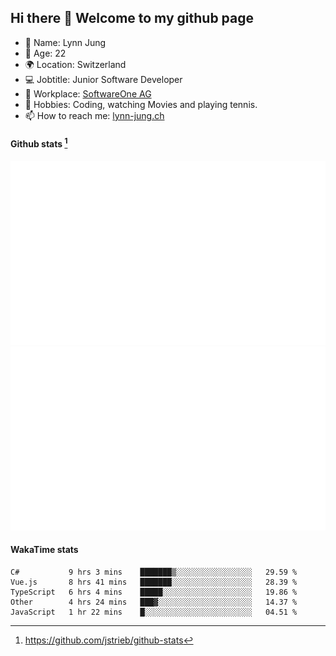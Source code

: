 ## Hi there 👋 Welcome to my github page

- 🧑 Name: Lynn Jung
- 🔞 Age: 22
- 🌍 Location: Switzerland
- 💻 Jobtitle: Junior Software Developer
- 🏢 Workplace: [SoftwareOne AG](https://www.softwareone.com/)
- 🎾 Hobbies: Coding, watching Movies and playing tennis.
- 📫 How to reach me: [lynn-jung.ch](https://lynn-jung.ch/)


#### Github stats [^1]
![](https://github.com/lynn-jung/github-stats/blob/master/generated/overview.svg)  ![](https://github.com/lynn-jung/github-stats/blob/master/generated/languages.svg)


#### WakaTime stats
<!--START_SECTION:waka-->
```text
C#           9 hrs 3 mins    ███████▒░░░░░░░░░░░░░░░░░   29.59 % 
Vue.js       8 hrs 41 mins   ███████░░░░░░░░░░░░░░░░░░   28.39 % 
TypeScript   6 hrs 4 mins    █████░░░░░░░░░░░░░░░░░░░░   19.86 % 
Other        4 hrs 24 mins   ███▓░░░░░░░░░░░░░░░░░░░░░   14.37 % 
JavaScript   1 hr 22 mins    █░░░░░░░░░░░░░░░░░░░░░░░░   04.51 % 
```
<!--END_SECTION:waka-->

[^1]: https://github.com/jstrieb/github-stats
